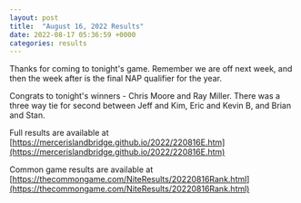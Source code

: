 ```yaml
---
layout: post
title:  "August 16, 2022 Results"
date: 2022-08-17 05:36:59 +0000
categories: results
---
```

Thanks for coming to tonight's game. Remember we are off next week, and then the week after is the final NAP qualifier for the year.

Congrats to tonight's winners - Chris Moore and Ray Miller. There was a three way tie for second between Jeff and Kim, Eric and Kevin B, and Brian and Stan.

Full results are available at [https://mercerislandbridge.github.io/2022/220816E.htm](https://mercerislandbridge.github.io/2022/220816E.htm)

Common game results are available at [https://thecommongame.com/NiteResults/20220816Rank.html](https://thecommongame.com/NiteResults/20220816Rank.html)
